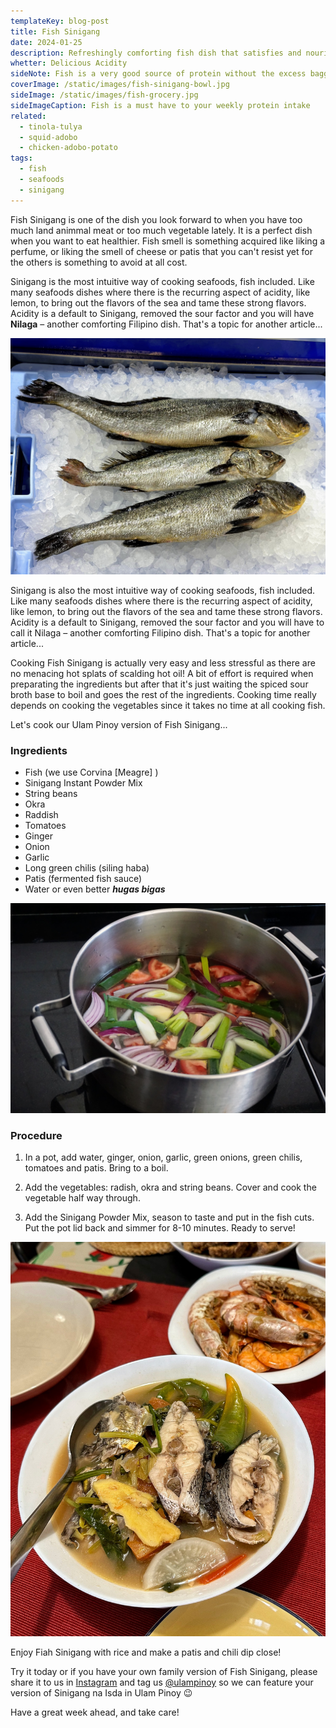 ```yaml
---
templateKey: blog-post
title: Fish Sinigang
date: 2024-01-25
description: Refreshingly comforting fish dish that satisfies and nourishes your spirit
whetter: Delicious Acidity
sideNote: Fish is a very good source of protein without the excess baggage of other animal meat protein
coverImage: /static/images/fish-sinigang-bowl.jpg
sideImage: /static/images/fish-grocery.jpg
sideImageCaption: Fish is a must have to your weekly protein intake 
related: 
  - tinola-tulya
  - squid-adobo
  - chicken-adobo-potato
tags:
  - fish
  - seafoods
  - sinigang
---
```


Fish Sinigang is one of the dish you look forward to when you have too much land animmal meat or too much vegetable lately. It is a perfect dish when you want to eat healthier. Fish smell is something acquired like liking a perfume, or liking the smell of cheese or patis that you can't resist yet for the others is something to avoid at all cost.

Sinigang is the most intuitive way of cooking seafoods, fish included. Like many seafoods dishes where there is the recurring aspect of acidity, like lemon, to bring out the flavors of the sea and tame these strong flavors. Acidity is a default to Sinigang, removed the sour factor and you will have **Nilaga** – another comforting Filipino dish. That's a topic for another article...

![Cooking Pinakbet in a wok](/static/images/fish-corvina.jpg)

Sinigang is also the most intuitive way of cooking seafoods, fish included. Like many seafoods dishes where there is the recurring aspect of acidity, like lemon, to bring out the flavors of the sea and tame these strong flavors. Acidity is a default to Sinigang, removed the sour factor and you will have to call it Nilaga – another comforting Filipino dish. That's a topic for another article...

Cooking Fish Sinigang is actually very easy and less stressful as there are no menacing hot splats of scalding hot oil! A bit of effort is required when preparating the ingredients but after that it's just waiting the spiced sour broth base to boil and goes the rest of the ingredients. Cooking time really depends on cooking the vegetables since it takes no time at all cooking fish.

Let's cook our Ulam Pinoy version of Fish Sinigang...

### Ingredients

- Fish (we use Corvina [Meagre] )
- Sinigang Instant Powder Mix
- String beans
- Okra
- Raddish
- Tomatoes
- Ginger
- Onion
- Garlic
- Long green chilis (siling haba)
- Patis (fermented fish sauce)
- Water or even better ***hugas bigas***

![Sinigang base ingredients in a pot](/static/images/sinigang-base-pot.jpg)

### Procedure

1. In a pot, add water, ginger, onion, garlic, green onions, green chilis, tomatoes and patis. Bring to a boil.

2. Add the vegetables: radish, okra and string beans. Cover and cook the vegetable half way through.

3. Add the Sinigang Powder Mix, season to taste and put in the fish cuts. Put the pot lid back and simmer for 8-10 minutes. Ready to serve!

![Sinigang na Isda served in a serving dish](/static/images/sinigang-served.jpg)

Enjoy Fiah Sinigang with rice and make a patis and chili dip close!

Try it today or if you have your own family version of Fish Sinigang, please share it to us in [Instagram](https://www.instagram.com/ulampinoy/) and tag us [@ulampinoy](https://www.instagram.com/ulampinoy/) so we can feature your version of Sinigang na Isda in Ulam Pinoy 😉

Have a great week ahead, and take care!

